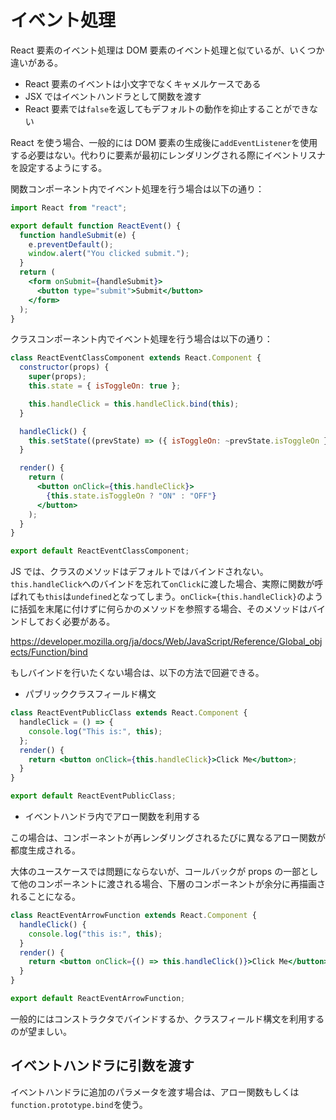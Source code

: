 # イベント処理

React 要素のイベント処理は DOM 要素のイベント処理と似ているが、いくつか違いがある。

- React 要素のイベントは小文字でなくキャメルケースである
- JSX ではイベントハンドラとして関数を渡す
- React 要素では`false`を返してもデフォルトの動作を抑止することができない

React を使う場合、一般的には DOM 要素の生成後に`addEventListener`を使用する必要はない。代わりに要素が最初にレンダリングされる際にイベントリスナを設定するようにする。

関数コンポーネント内でイベント処理を行う場合は以下の通り：

```jsx
import React from "react";

export default function ReactEvent() {
  function handleSubmit(e) {
    e.preventDefault();
    window.alert("You clicked submit.");
  }
  return (
    <form onSubmit={handleSubmit}>
      <button type="submit">Submit</button>
    </form>
  );
}
```

クラスコンポーネント内でイベント処理を行う場合は以下の通り：

```jsx
class ReactEventClassComponent extends React.Component {
  constructor(props) {
    super(props);
    this.state = { isToggleOn: true };

    this.handleClick = this.handleClick.bind(this);
  }

  handleClick() {
    this.setState((prevState) => ({ isToggleOn: ~prevState.isToggleOn }));
  }

  render() {
    return (
      <button onClick={this.handleClick}>
        {this.state.isToggleOn ? "ON" : "OFF"}
      </button>
    );
  }
}

export default ReactEventClassComponent;
```

JS では、クラスのメソッドはデフォルトではバインドされない。`this.handleClick`へのバインドを忘れて`onClick`に渡した場合、実際に関数が呼ばれても`this`は`undefined`となってしまう。`onClick={this.handleClick}`のように括弧を末尾に付けずに何らかのメソッドを参照する場合、そのメソッドはバインドしておく必要がある。

https://developer.mozilla.org/ja/docs/Web/JavaScript/Reference/Global_objects/Function/bind

もしバインドを行いたくない場合は、以下の方法で回避できる。

- パブリッククラスフィールド構文

```jsx
class ReactEventPublicClass extends React.Component {
  handleClick = () => {
    console.log("This is:", this);
  };
  render() {
    return <button onClick={this.handleClick}>Click Me</button>;
  }
}

export default ReactEventPublicClass;
```

- イベントハンドラ内でアロー関数を利用する

この場合は、コンポーネントが再レンダリングされるたびに異なるアロー関数が都度生成される。

大体のユースケースでは問題にならないが、コールバックが props の一部として他のコンポーネントに渡される場合、下層のコンポーネントが余分に再描画されることになる。

```jsx
class ReactEventArrowFunction extends React.Component {
  handleClick() {
    console.log("this is:", this);
  }
  render() {
    return <button onClick={() => this.handleClick()}>Click Me</button>;
  }
}

export default ReactEventArrowFunction;
```

一般的にはコンストラクタでバインドするか、クラスフィールド構文を利用するのが望ましい。

## イベントハンドラに引数を渡す

イベントハンドラに追加のパラメータを渡す場合は、アロー関数もしくは`function.prototype.bind`を使う。
